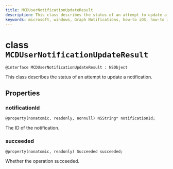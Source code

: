 ```yaml
---
title: MCDUserNotificationUpdateResult
description: This class describes the status of an attempt to update a notification.
keywords: microsoft, windows, Graph Notifications, how-to iOS, how-to iPhone 
---
```


# class `MCDUserNotificationUpdateResult`

```
@interface MCDUserNotificationUpdateResult : NSObject
```

This class describes the status of an attempt to update a notification.

## Properties

### notificationId
`@property(nonatomic, readonly, nonnull) NSString* notificationId;`

The ID of the notification.

### succeeded
`@property(nonatomic, readonly) Succeeded succeeded;`

Whether the operation succeeded. 